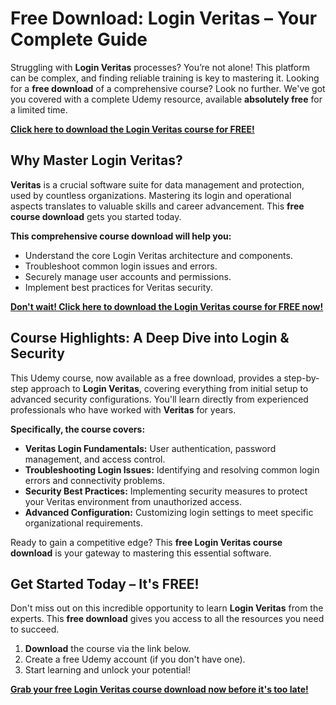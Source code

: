 # Free Download: Login Veritas – Your Complete Guide

Struggling with **Login Veritas** processes? You’re not alone! This platform can be complex, and finding reliable training is key to mastering it. Looking for a **free download** of a comprehensive course? Look no further. We've got you covered with a complete Udemy resource, available **absolutely free** for a limited time.

[**Click here to download the Login Veritas course for FREE!**](https://udemywork.com/login-veritas)

## Why Master Login Veritas?

**Veritas** is a crucial software suite for data management and protection, used by countless organizations. Mastering its login and operational aspects translates to valuable skills and career advancement. This **free course download** gets you started today.

**This comprehensive course download will help you:**

*   Understand the core Login Veritas architecture and components.
*   Troubleshoot common login issues and errors.
*   Securely manage user accounts and permissions.
*   Implement best practices for Veritas security.

[**Don't wait! Click here to download the Login Veritas course for FREE now!**](https://udemywork.com/login-veritas)

## Course Highlights: A Deep Dive into Login & Security

This Udemy course, now available as a free download, provides a step-by-step approach to **Login Veritas**, covering everything from initial setup to advanced security configurations. You'll learn directly from experienced professionals who have worked with **Veritas** for years.

**Specifically, the course covers:**

*   **Veritas Login Fundamentals:** User authentication, password management, and access control.
*   **Troubleshooting Login Issues:** Identifying and resolving common login errors and connectivity problems.
*   **Security Best Practices:** Implementing security measures to protect your Veritas environment from unauthorized access.
*   **Advanced Configuration:** Customizing login settings to meet specific organizational requirements.

Ready to gain a competitive edge? This **free Login Veritas course download** is your gateway to mastering this essential software.

## Get Started Today – It's FREE!

Don't miss out on this incredible opportunity to learn **Login Veritas** from the experts. This **free download** gives you access to all the resources you need to succeed.

1.  **Download** the course via the link below.
2.  Create a free Udemy account (if you don't have one).
3.  Start learning and unlock your potential!

[**Grab your free Login Veritas course download now before it's too late!**](https://udemywork.com/login-veritas)
